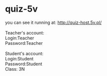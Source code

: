 # quiz-5v
you can see it running at: http://quiz-host.5v.pl/ 
<br>
<br>
Teacher's account:
<br>
<t> Login:Teacher
<br>
<t> Password:Teacher
<br>  
Student's account:
<br>
<t> Login:Student
<br>
<t> Password:Student
<br>
Class: 3N
  


